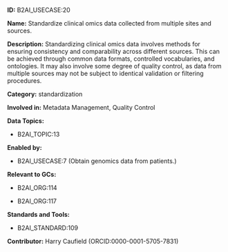 **ID:** B2AI_USECASE:20

**Name:** Standardize clinical omics data collected from multiple sites and sources.

**Description:** Standardizing clinical omics data involves methods for ensuring consistency and comparability across different sources. This can be achieved through common data formats, controlled vocabularies, and ontologies. It may also involve some degree of quality control, as data from multiple sources may not be subject to identical validation or filtering procedures.

**Category:** standardization

**Involved in:** Metadata Management, Quality Control

**Data Topics:**

- B2AI_TOPIC:13

**Enabled by:**

- B2AI_USECASE:7 (Obtain genomics data from patients.)

**Relevant to GCs:**

- B2AI_ORG:114

- B2AI_ORG:117

**Standards and Tools:**

- B2AI_STANDARD:109

**Contributor:** Harry Caufield
 (ORCID:0000-0001-5705-7831)

